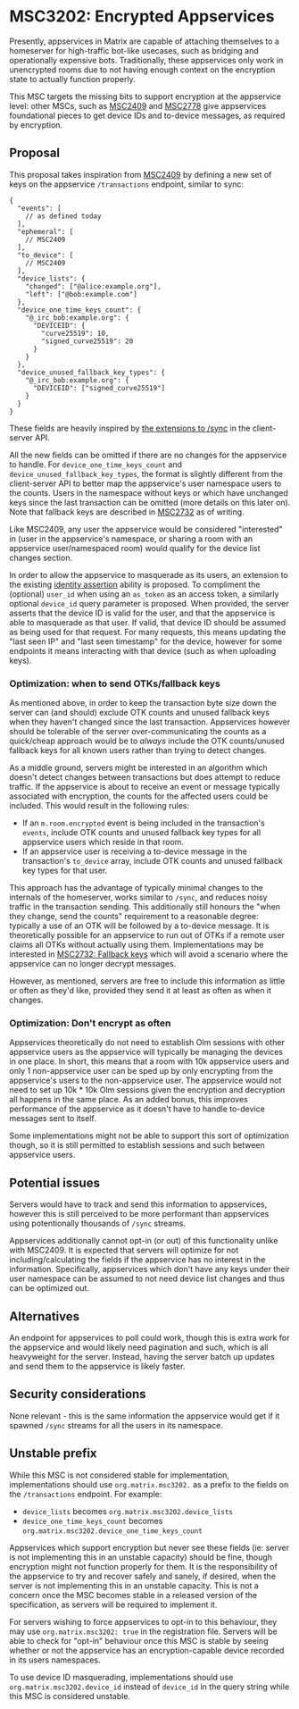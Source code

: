 # MSC3202: Encrypted Appservices

Presently, appservices in Matrix are capable of attaching themselves to a homeserver for high-traffic
bot-like usecases, such as bridging and operationally expensive bots. Traditionally, these appservices
only work in unencrypted rooms due to not having enough context on the encryption state to actually
function properly.

This MSC targets the missing bits to support encryption at the appservice level: other MSCs, such as
[MSC2409](https://github.com/matrix-org/matrix-doc/pull/2409) and [MSC2778](https://github.com/matrix-org/matrix-doc/pull/2778)
give appservices foundational pieces to get device IDs and to-device messages, as required by encryption.

## Proposal

This proposal takes inspiration from [MSC2409](https://github.com/matrix-org/matrix-doc/pull/2409) by
defining a new set of keys on the appservice `/transactions` endpoint, similar to sync:

```json5
{
  "events": [
    // as defined today
  ],
  "ephemeral": [
    // MSC2409
  ],
  "to_device": [
    // MSC2409
  ],
  "device_lists": {
    "changed": ["@alice:example.org"],
    "left": ["@bob:example.com"]
  },
  "device_one_time_keys_count": {
    "@_irc_bob:example.org": {
      "DEVICEID": {
        "curve25519": 10,
        "signed_curve25519": 20
      }
    }
  },
  "device_unused_fallback_key_types": {
    "@_irc_bob:example.org": {
      "DEVICEID": ["signed_curve25519"]
    }
  }
}
```

These fields are heavily inspired by [the extensions to /sync](https://matrix.org/docs/spec/client_server/r0.6.1#id84)
in the client-server API.

All the new fields can be omitted if there are no changes for the appservice to handle. For
`device_one_time_keys_count` and `device_unused_fallback_key_types`, the format is slightly different
from the client-server API to better map the appservice's user namespace users to the counts. Users
in the namespace without keys or which have unchanged keys since the last transaction can be omitted
(more details on this later on). Note that fallback keys are described in
[MSC2732](https://github.com/matrix-org/matrix-doc/pull/2732) as of writing.

Like MSC2409, any user the appservice would be considered "interested" in (user in the appservice's
namespace, or sharing a room with an appservice user/namespaced room) would qualify for the device
list changes section.

In order to allow the appservice to masquerade as its users, an extension to the existing
[identity assertion](https://matrix.org/docs/spec/application_service/r0.1.2#identity-assertion)
ability is proposed. To compliment the (optional) `user_id` when using an `as_token` as an access
token, a similarly optional `device_id` query parameter is proposed. When provided, the server asserts
that the device ID is valid for the user, and that the appservice is able to masquerade as that user.
If valid, that device ID should be assumed as being used for that request. For many requests, this
means updating the "last seen IP" and "last seen timestamp" for the device, however for some endpoints
it means interacting with that device (such as when uploading keys).

### Optimization: when to send OTKs/fallback keys

As mentioned above, in order to keep the transaction byte size down the server can (and should) exclude
OTK counts and unused fallback keys when they haven't changed since the last transaction. Appservices
however should be tolerable of the server over-communicating the counts as a quick/cheap approach would
be to *always* include the OTK counts/unused fallback keys for all known users rather than trying to
detect changes.

As a middle ground, servers might be interested in an algorithm which doesn't detect changes between
transactions but does attempt to reduce traffic. If the appservice is about to receive an event or
message typically associated with encryption, the counts for the affected users could be included. This
would result in the following rules:
* If an `m.room.encrypted` event is being included in the transaction's `events`, include OTK counts and
  unused fallback key types for all appservice users which reside in that room.
* If an appservice user is receiving a to-device message in the transaction's `to_device` array, include
  OTK counts and unused fallback key types for that user.

This approach has the advantage of typically minimal changes to the internals of the homeserver, works
similar to `/sync`, and reduces noisy traffic in the transaction sending. This additionally still honours
the "when they change, send the counts" requirement to a reasonable degree: typically a use of an OTK will
be followed by a to-device message. It is theoretically possible for an appservice to run out of OTKs if
a remote user claims all OTKs without actually using them. Implementations may be interested in
[MSC2732: Fallback keys](https://github.com/matrix-org/matrix-doc/pull/2732) which will avoid a scenario
where the appservice can no longer decrypt messages.

However, as mentioned, servers are free to include this information as little or often as they'd like,
provided they send it at least as often as when it changes.

### Optimization: Don't encrypt as often

Appservices theoretically do not need to establish Olm sessions with other appservice users as the appservice
will typically be managing the devices in one place. In short, this means that a room with 10k appservice
users and only 1 non-appservice user can be sped up by only encrypting from the appservice's users to the
non-appservice user. The appservice would not need to set up 10k * 10k Olm sessions given the encryption
and decryption all happens in the same place. As an added bonus, this improves performance of the appservice
as it doesn't have to handle to-device messages sent to itself.

Some implementations might not be able to support this sort of optimization though, so it is still permitted
to establish sessions and such between appservice users.

## Potential issues

Servers would have to track and send this information to appservices, however this is still perceived
to be more performant than appservices using potentionally thousands of `/sync` streams.

Appservices additionally cannot opt-in (or out) of this functionality unlike with MSC2409. It is
expected that servers will optimize for not including/calculating the fields if the appservice has
no interest in the information. Specifically, appservices which don't have any keys under their user
namespace can be assumed to not need device list changes and thus can be optimized out.

## Alternatives

An endpoint for appservices to poll could work, though this is extra work for the appservice and would
likely need pagination and such, which is all heavyweight for the server. Instead, having the server
batch up updates and send them to the appservice is likely faster.

## Security considerations

None relevant - this is the same information the appservice would get if it spawned `/sync` streams for
all the users in its namespace.

## Unstable prefix

While this MSC is not considered stable for implementation, implementations should use `org.matrix.msc3202.`
as a prefix to the fields on the `/transactions` endpoint. For example:
* `device_lists` becomes `org.matrix.msc3202.device_lists`
* `device_one_time_keys_count` becomes `org.matrix.msc3202.device_one_time_keys_count`

Appservices which support encryption but never see these fields (ie: server is not implementing this in an
unstable capacity) should be fine, though encryption might not function properly for them. It is the
responsibility of the appservice to try and recover safely and sanely, if desired, when the server is not
implementing this in an unstable capacity. This is not a concern once the MSC becomes stable in a released
version of the specification, as servers will be required to implement it.

For servers wishing to force appservices to opt-in to this behaviour, they may use `org.matrix.msc3202: true`
in the registration file. Servers will be able to check for "opt-in" behaviour once this MSC is stable by
seeing whether or not the appservice has an encryption-capable device recorded in its users namespaces.

To use device ID masquerading, implementations should use `org.matrix.msc3202.device_id` instead of `device_id`
in the query string while this MSC is considered unstable.
